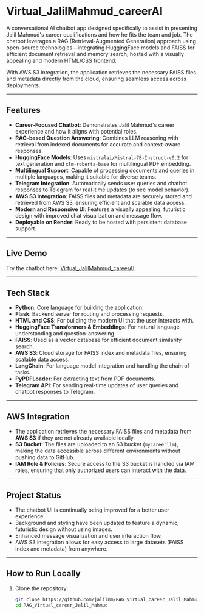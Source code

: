 # Virtual_JalilMahmud_careerAI

A conversational AI chatbot app designed specifically to assist in presenting Jalil Mahmud's career qualifications and how he fits the team and job. The chatbot leverages a RAG (Retrieval-Augmented Generation) approach using open-source technologies—integrating HuggingFace models and FAISS for efficient document retrieval and memory search, hosted with a visually appealing and modern HTML/CSS frontend.

With AWS S3 integration, the application retrieves the necessary FAISS files and metadata directly from the cloud, ensuring seamless access across deployments.

---

## Features

- **Career-Focused Chatbot**: Demonstrates Jalil Mahmud's career experience and how it aligns with potential roles.
- **RAG-based Question Answering**: Combines LLM reasoning with retrieval from indexed documents for accurate and context-aware responses.
- **HuggingFace Models**: Uses `mistralai/Mistral-7B-Instruct-v0.2` for text generation and `xlm-roberta-base` for multilingual PDF embedding.
- **Multilingual Support**: Capable of processing documents and queries in multiple languages, making it suitable for diverse teams.
- **Telegram Integration**: Automatically sends user queries and chatbot responses to Telegram for real-time updates (to see model behavior).
- **AWS S3 Integration**: FAISS files and metadata are securely stored and retrieved from AWS S3, ensuring efficient and scalable data access.
- **Modern and Responsive UI**: Features a visually appealing, futuristic design with improved chat visualization and message flow.
- **Deployable on Render**: Ready to be hosted with persistent database support.

---

## Live Demo

Try the chatbot here: [Virtual_JalilMahmud_careerAI](https://chatbot-panel-app.onrender.com)

---

## Tech Stack

- **Python**: Core language for building the application.
- **Flask**: Backend server for routing and processing requests.
- **HTML and CSS**: For building the modern UI that the user interacts with.
- **HuggingFace Transformers & Embeddings**: For natural language understanding and question-answering.
- **FAISS**: Used as a vector database for efficient document similarity search.
- **AWS S3**: Cloud storage for FAISS index and metadata files, ensuring scalable data access.
- **LangChain**: For language model integration and handling the chain of tasks.
- **PyPDFLoader**: For extracting text from PDF documents.
- **Telegram API**: For sending real-time updates of user queries and chatbot responses to Telegram.

---

## AWS Integration

- The application retrieves the necessary FAISS files and metadata from **AWS S3** if they are not already available locally. 
- **S3 Bucket**: The files are uploaded to an S3 bucket (`mycareerllm`), making the data accessible across different environments without pushing data to GitHub.
- **IAM Role & Policies**: Secure access to the S3 bucket is handled via IAM roles, ensuring that only authorized users can interact with the data.

---

## Project Status

- The chatbot UI is continually being improved for a better user experience.
- Background and styling have been updated to feature a dynamic, futuristic design without using images.
- Enhanced message visualization and user interaction flow.
- AWS S3 integration allows for easy access to large datasets (FAISS index and metadata) from anywhere.

---

## How to Run Locally

1. Clone the repository:
   ```bash
   git clone https://github.com/jalilmm/RAG_Virtual_career_Jalil_Mahmud.git
   cd RAG_Virtual_career_Jalil_Mahmud
